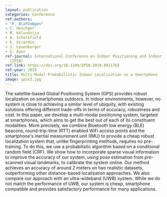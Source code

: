 ```yaml
---
layout: publication
categories: Conference
ref-authors:
- "F. D\xFCmbgen"
- C. Oeschger
- M. Kolundzija
- A. Scholefield
- E. Girardin
- J. Leuenberger
- S. Ayer
ref-journal: International Conference on Indoor Positioning and Indoor Navigation
  (IPIN)
ref-link: https://doi.org/10.1109/IPIN.2019.8911765
ref-year: 2019
title: Multi-Modal Probabilistic Indoor Localization on a Smartphone
image: ipin2.jpg
---
```



The satellite-based Global Positioning System (GPS) provides robust localization on smartphones outdoors. In indoor environments, however, no system is close to achieving a similar level of ubiquity, with existing solutions offering different trade-offs in terms of accuracy, robustness and cost. In this paper, we develop a multi-modal positioning system, targeted at smartphones, which aims to get the best out of each of its constituent modalities. More precisely, we combine Bluetooth low energy (BLE) beacons, round-trip-time (RTT) enabled WiFi access points and the smartphone's inertial measurement unit (IMU) to provide a cheap robust localization system that, unlike fingerprinting methods, requires no pre-training. To do this, we use a probabilistic algorithm based on a conditional random field (CRF). We show how to incorporate sparse visual information to improve the accuracy of our system, using pose estimation from pre-scanned visual landmarks, to calibrate the system online. Our method achieves an accuracy of around 2 meters on two realistic datasets, outperforming other distance-based localization approaches. We also compare our approach with an ultra-wideband (UWB) system. While we do not match the performance of UWB, our system is cheap, smartphone compatible and provides satisfactory performance for many applications.
